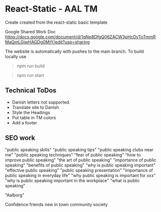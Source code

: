 # React-Static - AAL TM

Create created from the react-static basic template

Google Shared Work Doc https://docs.google.com/document/d/1qNp8DfgQ06ZACW3pHcDyToTmmRMaQmLGjwHAGDg0MtY/edit?usp=sharing

The website is automatically with pushes to the main branch. 
To build locally use 
>npm run build

>npm run start

## Technical ToDos

* Danish letters not supported.
* Translate site to Danish
* Style the Headings 
* Put table in TM colors
* Add a footer

## SEO work

"public speaking skills"
"public speaking tips"
"public speaking clubs near me"
"public speaking techniques"
"fear of public speaking"
"how to improve public speaking"
"the art of public speaking"
"importance of public speaking"
"benefits of public speaking"
"why is public speaking important"
"effective public speaking"
"public speaking presentation"
"importance of public speaking in everyday life"
"why public speaking is important for xxx"
"why is public speaking important in the workplace"
"what is public speaking"

"Aalborg"

Confidence
friends
new in town
community
society
